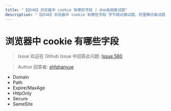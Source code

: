 ```yaml
---
title: "【Q546】浏览器中 cookie 有哪些字段 | dom高频面试题"
description: "【Q546】浏览器中 cookie 有哪些字段 字节跳动面试题、阿里腾讯面试题、美团小米面试题。"
---
```


# 浏览器中 cookie 有哪些字段

> Issue
> 欢迎在 Gtihub Issue 中回答此问题: [Issue 560](https://github.com/shfshanyue/Daily-Question/issues/560)

> Author
> 回答者: [shfshanyue](https://github.com/shfshanyue)

- Domain
- Path
- Expire/MaxAge
- HttpOnly
- Secure
- SameSite
